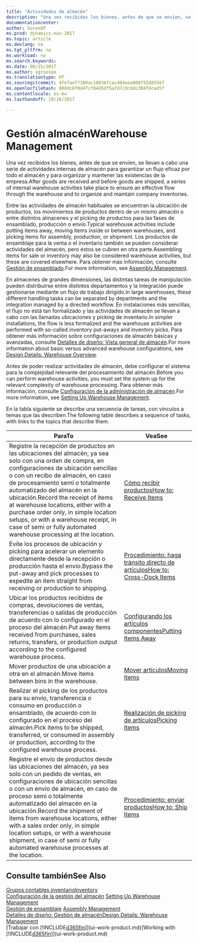 ```yaml
---
title: "Actividades de almacén"
description: "Una vez recibidos los bienes, antes de que se envíen, se llevan a cabo una serie de actividades internas de almacén para garantizar un flujo eficaz por todo el almacén y para organizar y mantener las existencias de la empresa."
documentationcenter: 
author: SorenGP
ms.prod: dynamics-nav-2017
ms.topic: article
ms.devlang: na
ms.tgt_pltfrm: na
ms.workload: na
ms.search.keywords: 
ms.date: 08/15/2017
ms.author: sgroespe
ms.translationtype: HT
ms.sourcegitcommit: 4fefaef7380ac10836fcac404eea006f55d8556f
ms.openlocfilehash: 608dc6f0d4fcf84d5df5a7d7c0c0dc304fdcad5f
ms.contentlocale: es-mx
ms.lasthandoff: 10/16/2017

---
```

# <a name="warehouse-management"></a><span data-ttu-id="8c190-103">Gestión almacén</span><span class="sxs-lookup"><span data-stu-id="8c190-103">Warehouse Management</span></span>
<span data-ttu-id="8c190-104">Una vez recibidos los bienes, antes de que se envíen, se llevan a cabo una serie de actividades internas de almacén para garantizar un flujo eficaz por todo el almacén y para organizar y mantener las existencias de la empresa.</span><span class="sxs-lookup"><span data-stu-id="8c190-104">After goods are received and before goods are shipped, a series of internal warehouse activities take place to ensure an effective flow through the warehouse and to organize and maintain company inventories.</span></span>

<span data-ttu-id="8c190-105">Entre las actividades de almacén habituales se encuentran la ubicación de productos, los movimientos de productos dentro de un mismo almacén o entre distintos almacenes y el picking de productos para las fases de ensamblado, producción o envío.</span><span class="sxs-lookup"><span data-stu-id="8c190-105">Typical warehouse activities include putting items away, moving items inside or between warehouses, and picking items for assembly, production, or shipment.</span></span> <span data-ttu-id="8c190-106">Los productos de ensamblaje para la venta o el inventario también se pueden considerar actividades del almacén, pero éstos se cubren en otra parte.</span><span class="sxs-lookup"><span data-stu-id="8c190-106">Assembling items for sale or inventory may also be considered warehouse activities, but these are covered elsewhere.</span></span> <span data-ttu-id="8c190-107">Para obtener más información, consulte [Gestión de ensamblado](assembly-assemble-items.md).</span><span class="sxs-lookup"><span data-stu-id="8c190-107">For more information, see [Assembly Management](assembly-assemble-items.md).</span></span>  

<span data-ttu-id="8c190-108">En almacenes de grandes dimensiones, las distintas tareas de manipulación pueden distribuirse entre distintos departamentos y la integración puede gestionarse mediante un flujo de trabajo dirigido.</span><span class="sxs-lookup"><span data-stu-id="8c190-108">In large warehouses, these different handling tasks can be separated by departments and the integration managed by a directed workflow.</span></span> <span data-ttu-id="8c190-109">En instalaciones más sencillas, el flujo no está tan formalizado y las actividades de almacén se llevan a cabo con las llamadas ubicaciones y picking de inventario.</span><span class="sxs-lookup"><span data-stu-id="8c190-109">In simpler installations, the flow is less formalized and the warehouse activities are performed with so-called inventory put-aways and inventory picks.</span></span> <span data-ttu-id="8c190-110">Para obtener más información sobre configuraciones de almacén básicas y avanzadas, consulte [Detalles de diseño: Vista general de almacén](design-details-warehouse-overview.md).</span><span class="sxs-lookup"><span data-stu-id="8c190-110">For more information about basic versus advanced warehouse configurations, see [Design Details: Warehouse Overview](design-details-warehouse-overview.md).</span></span>

<span data-ttu-id="8c190-111">Antes de poder realizar actividades de almacén, debe configurar el sistema para la complejidad relevante del procesamiento del almacén.</span><span class="sxs-lookup"><span data-stu-id="8c190-111">Before you can perform warehouse activities, you must set the system up for the relevant complexity of warehouse processing.</span></span> <span data-ttu-id="8c190-112">Para obtener más información, consulte [Configuración de la administración de almacén](warehouse-setup-warehouse.md).</span><span class="sxs-lookup"><span data-stu-id="8c190-112">For more information, see [Setting Up Warehouse Management](warehouse-setup-warehouse.md).</span></span>

 <span data-ttu-id="8c190-113">En la tabla siguiente se describe una secuencia de tareas, con vínculos a temas que las describen.</span><span class="sxs-lookup"><span data-stu-id="8c190-113">The following table describes a sequence of tasks, with links to the topics that describe them.</span></span>   

|<span data-ttu-id="8c190-114">**Para**</span><span class="sxs-lookup"><span data-stu-id="8c190-114">**To**</span></span>|<span data-ttu-id="8c190-115">**Vea**</span><span class="sxs-lookup"><span data-stu-id="8c190-115">**See**</span></span>|  
|------------|-------------|  
|<span data-ttu-id="8c190-116">Registre la recepción de productos en las ubicaciones del almacén, ya sea solo con una orden de compra, en configuraciones de ubicación sencillas o con un recibo de almacén, en caso de procesamiento semi o totalmente automatizado del almacén en la ubicación.</span><span class="sxs-lookup"><span data-stu-id="8c190-116">Record the receipt of items at warehouse locations, either with a purchase order only, in simple location setups, or with a warehouse receipt, in case of semi or fully automated warehouse processing at the location.</span></span>|[<span data-ttu-id="8c190-117">Cómo recibir productos</span><span class="sxs-lookup"><span data-stu-id="8c190-117">How to: Receive Items</span></span>](warehouse-how-receive-items.md)|
|<span data-ttu-id="8c190-118">Evite los procesos de ubicación y picking para acelerar un elemento directamente desde la recepción o producción hasta el envío.</span><span class="sxs-lookup"><span data-stu-id="8c190-118">Bypass the put-away and pick processes to expedite an item straight from receiving or production to shipping.</span></span>|[<span data-ttu-id="8c190-119">Procedimiento: haga tránsito directo de artículos</span><span class="sxs-lookup"><span data-stu-id="8c190-119">How to: Cross-Dock Items</span></span>](warehouse-how-to-cross-dock-items.md)|    
|<span data-ttu-id="8c190-120">Ubicar los productos recibidos de compras, devoluciones de ventas, transferencias o salidas de producción de acuerdo con lo configurado en el proceso del almacén.</span><span class="sxs-lookup"><span data-stu-id="8c190-120">Put away items received from purchases, sales returns, transfers, or production output according to the configured warehouse process.</span></span>|[<span data-ttu-id="8c190-121">Configurando los artículos componentes</span><span class="sxs-lookup"><span data-stu-id="8c190-121">Putting Items Away</span></span>](warehouse-put-away-items.md)|
|<span data-ttu-id="8c190-122">Mover productos de una ubicación a otra en el almacén.</span><span class="sxs-lookup"><span data-stu-id="8c190-122">Move items between bins in the warehouse.</span></span>|[<span data-ttu-id="8c190-123">Mover artículos</span><span class="sxs-lookup"><span data-stu-id="8c190-123">Moving Items</span></span>](warehouse-move-items.md)|
|<span data-ttu-id="8c190-124">Realizar el picking de los productos para su envío, transferencia o consumo en producción o ensamblado, de acuerdo con lo configurado en el proceso del almacén.</span><span class="sxs-lookup"><span data-stu-id="8c190-124">Pick items to be shipped, transferred, or consumed in assembly or production, according to the configured warehouse process.</span></span>|[<span data-ttu-id="8c190-125">Realización de picking de artículos</span><span class="sxs-lookup"><span data-stu-id="8c190-125">Picking Items</span></span>](warehouse-pick-items.md)|
|<span data-ttu-id="8c190-126">Registre el envío de productos desde las ubicaciones del almacén, ya sea solo con un pedido de ventas, en configuraciones de ubicación sencillas o con un envío de almacén, en caso de proceso semi o totalmente automatizado del almacén en la ubicación.</span><span class="sxs-lookup"><span data-stu-id="8c190-126">Record the shipment of items from warehouse locations, either with a sales order only, in simple location setups, or with a warehouse shipment, in case of semi or fully automated warehouse processes at the location.</span></span>|[<span data-ttu-id="8c190-127">Procedimiento: enviar productos</span><span class="sxs-lookup"><span data-stu-id="8c190-127">How to: Ship Items</span></span>](warehouse-how-ship-items.md)|  

## <a name="see-also"></a><span data-ttu-id="8c190-128">Consulte también</span><span class="sxs-lookup"><span data-stu-id="8c190-128">See Also</span></span>  
 [<span data-ttu-id="8c190-129">Grupos contables inventario</span><span class="sxs-lookup"><span data-stu-id="8c190-129">Inventory</span></span>](inventory-manage-inventory.md)  
 <span data-ttu-id="8c190-130">[Configuración de la gestión del almacén](warehouse-setup-warehouse.md)   </span><span class="sxs-lookup"><span data-stu-id="8c190-130">[Setting Up Warehouse Management](warehouse-setup-warehouse.md)   </span></span>  
 <span data-ttu-id="8c190-131">[Gestión de ensamblaje](assembly-assemble-items.md)  </span><span class="sxs-lookup"><span data-stu-id="8c190-131">[Assembly Management](assembly-assemble-items.md)  </span></span>  
[<span data-ttu-id="8c190-132">Detalles de diseño: Gestión de almacén</span><span class="sxs-lookup"><span data-stu-id="8c190-132">Design Details: Warehouse Management</span></span>](design-details-warehouse-management.md)  
 <span data-ttu-id="8c190-133">[Trabajar con [!INCLUDE[d365fin](includes/d365fin_md.md)]](ui-work-product.md)</span><span class="sxs-lookup"><span data-stu-id="8c190-133">[Working with [!INCLUDE[d365fin](includes/d365fin_md.md)]](ui-work-product.md)</span></span>  


